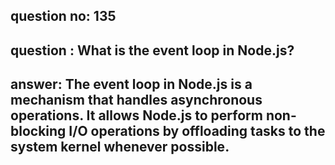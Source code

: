 
      
## question no: 135

## question : What is the event loop in Node.js?

## answer: The event loop in Node.js is a mechanism that handles asynchronous operations. It allows Node.js to perform non-blocking I/O operations by offloading tasks to the system kernel whenever possible.
      